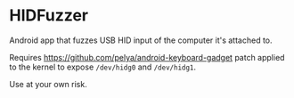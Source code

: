 # HIDFuzzer
Android app that fuzzes USB HID input of the computer it's attached to.

Requires https://github.com/pelya/android-keyboard-gadget patch applied to the kernel to expose `/dev/hidg0` and `/dev/hidg1`.

Use at your own risk.
